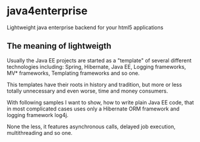 java4enterprise
===============

Lightweight java enterprise backend for your html5 applications

The meaning of lightweigth
-------------
Usually the Java EE projects are started as a "template" of several different technologies including: Spring, Hibernate, Java EE, Logging frameworks, MV* frameworks, Templating frameworks and so one.

This templates have their roots in history and tradition, but more or less totally unnecessary and even worse, time and money consumers.

With following samples I want to show, how to write plain Java EE code, that in most complicated cases uses only a Hibernate ORM framework and logging framework log4j. 

None the less, it features asynchronous calls, delayed job execution, multithreading and so one.

